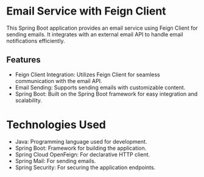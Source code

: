 # Email Service with Feign Client

This Spring Boot application provides an email service using Feign Client for sending emails. It integrates with an external email API to handle email notifications efficiently.

## Features
- Feign Client Integration: Utilizes Feign Client for seamless communication with the email API.
- Email Sending: Supports sending emails with customizable content.
- Spring Boot: Built on the Spring Boot framework for easy integration and scalability.

# Technologies Used
- Java: Programming language used for development.
- Spring Boot: Framework for building the application.
- Spring Cloud OpenFeign: For declarative HTTP client.
- Spring Mail: For sending emails.
- Spring Security: For securing the application endpoints.
